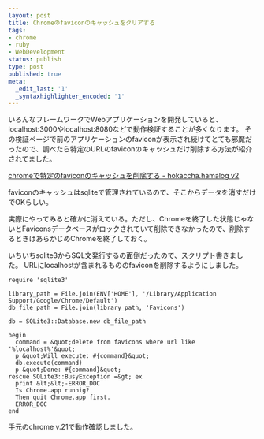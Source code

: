 ```yaml
---
layout: post
title: Chromeのfaviconのキャッシュをクリアする
tags:
- chrome
- ruby
- WebDevelopment
status: publish
type: post
published: true
meta:
  _edit_last: '1'
  _syntaxhighlighter_encoded: '1'
---
```

いろんなフレームワークでWebアプリケーションを開発していると、localhost:3000やlocalhost:8080などで動作検証することが多くなります。
その検証ページで前のアプリケーションのfaviconが表示され続けてとても邪魔だったので、調べたら特定のURLのfaviconのキャッシュだけ削除する方法が紹介されてました。

<a href="http://d.hatena.ne.jp/hokaccha/20120106/1325829511" target="_blank">chromeで特定のfaviconのキャッシュを削除する - hokaccha.hamalog v2</a>

faviconのキャッシュはsqliteで管理されているので、そこからデータを消すだけでOKらしい。

実際にやってみると確かに消えている。ただし、Chromeを終了した状態じゃないとFaviconsデータベースがロックされていて削除できなかったので、削除するときはあらかじめChromeを終了しておく。

いちいちsqlite3からSQL文発行するの面倒だったので、スクリプト書きました。
URLにlocalhostが含まれるもののfaviconを削除するようにしました。

```
require 'sqlite3'

library_path = File.join(ENV['HOME'], '/Library/Application Support/Google/Chrome/Default')
db_file_path = File.join(library_path, 'Favicons')

db = SQLite3::Database.new db_file_path

begin
  command = &quot;delete from favicons where url like '%localhost%'&quot;
  p &quot;Will execute: #{command}&quot;
  db.execute(command)
  p &quot;Done: #{command}&quot;
rescue SQLite3::BusyException =&gt; ex
  print &lt;&lt;-ERROR_DOC
  Is Chrome.app runnig?
  Then quit Chrome.app first.
  ERROR_DOC
end
```

手元のchrome v.21で動作確認しました。
